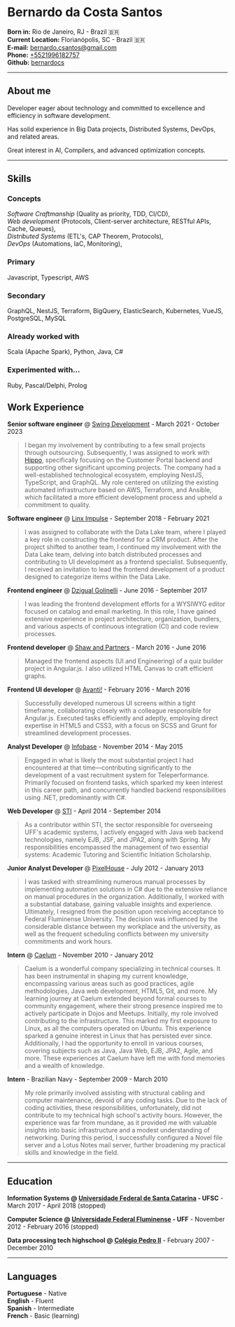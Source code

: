 # Bernardo da Costa Santos

**Born in:** Rio de Janeiro, RJ - Brazil 🇧🇷<br>
**Current Location:** Florianópolis, SC - Brazil 🇧🇷<br>
**E-mail:** [bernardo.csantos@gmail.com](mailto:bernardo.csantos@gmail.com)<br>
**Phone:** [+5521996182757](tel:+5521996182757)<br>
**Github:** [bernardocs](http://github.com/bernardocs)<br>

---
## About me
Developer eager about technology and committed to excellence and efficiency in software development.

Has solid experience in Big Data projects, Distributed Systems, DevOps, and related areas.

Great interest in AI, Compilers, and advanced optimization concepts.

---
## Skills
### Concepts
_Software Craftmanship_ (Quality as priority, TDD, CI/CD),<br>
_Web development_ (Protocols, Client-server architecture, RESTful APIs, Cache, Queues),<br>
_Distributed Systems_ (ETL's, CAP Theorem, Protocols),<br>
_DevOps_ (Automations, IaC, Monitoring),<br>

### Primary
Javascript, Typescript, AWS

### Secondary
GraphQL, NestJS, Terraform, BigQuery, ElasticSearch, Kubernetes, VueJS, PostgreSQL, MySQL

### Already worked with
Scala (Apache Spark), Python, Java, C#

### Experimented with...
Ruby, Pascal/Delphi, Prolog

## Work Experience
**Senior software engineer** @ [Swing Development](https://swing.dev/) - March 2021 - October 2023

> I began my involvement by contributing to a few small projects through outsourcing. Subsequently, I was assigned to work with [Hippo](https://www.hippo.com/), specifically focusing on the Customer Portal backend and supporting other significant upcoming projects. The company had a well-established technological ecosystem, employing NestJS, TypeScript, and GraphQL. My role centered on utilizing the existing automated infrastructure based on AWS, Terraform, and Ansible, which facilitated a more efficient development process and upheld a commitment to quality.

**Software engineer** @ [Linx Impulse](https://www.linx.com.br/transformacao-digital/linx-impulse/) - September 2018 - February 2021

> I was assigned to collaborate with the Data Lake team, where I played a key role in constructing the frontend for a CRM product. After the project shifted to another team, I continued my involvement with the Data Lake team, delving into batch distributed processes and contributing to UI development as a frontend specialist. Subsequently, I received an invitation to lead the frontend development of a product designed to categorize items within the Data Lake.

**Frontend engineer** @ [Dzigual Golinelli](http://www.dzigual.com.br/) - June 2016 - September 2017

> I was leading the frontend development efforts for a WYSIWYG editor focused on catalog and email marketing. In this role, I have gained extensive experience in project architecture, organization, bundlers, and various aspects of continuous integration (CI) and code review processes.

**Frontend developer** @ [Shaw and Partners](http://www.shawandpartners.com) - March 2016 - June 2016

> Managed the frontend aspects (UI and Engineering) of a quiz builder project in Angular.js. I also utilized HTML Canvas to craft efficient graphs.

**Frontend UI developer** @ [Avanti!](http://www.penseavanti.com.br) - February 2016 - March 2016

> Successfully developed numerous UI screens within a tight timeframe, collaborating closely with a colleague responsible for Angular.js. Executed tasks efficiently and adeptly, employing direct expertise in HTML5 and CSS3, with a focus on SCSS and Grunt for streamlined development processes.

**Analyst Developer** @ [Infobase](http://www.infobase.com.br) - November 2014 - May 2015

> Engaged in what is likely the most substantial project I had encountered at that time—contributing significantly to the development of a vast recruitment system for Teleperformance. Primarily focused on frontend tasks, which sparked my keen interest in this career path, and concurrently handled backend responsibilities using .NET, predominantly with C#.

**Web Developer** @ [STI](http://www.sti.uff.br) - April 2014 - September 2014

> As a contributor within STI, the sector responsible for overseeing UFF's academic systems, I actively engaged with Java web backend technologies, namely EJB, JSF, and JPA2, along with Spring. My responsibilities encompassed the management of two essential systems: Academic Tutoring and Scientific Initiation Scholarship.

**Junior Analyst Developer** @ [PixelHouse](http://www.pixelhouse.com.br) - July 2012 - January 2013

> I was tasked with streamlining numerous manual processes by implementing automation solutions in C# due to the extensive reliance on manual procedures in the organization. Additionally, I worked with a substantial database, gaining valuable insights and experience. Ultimately, I resigned from the position upon receiving acceptance to Federal Fluminense University. The decision was influenced by the considerable distance between my workplace and the university, as well as the frequent scheduling conflicts between my university commitments and work hours.

**Intern** @ [Caelum](http://www.caelum.com.br) - November 2010 - January 2012

> Caelum is a wonderful company specializing in technical courses. It has been instrumental in shaping my current knowledge, encompassing various areas such as good practices, agile methodologies, Java web development, HTML5, Git, and more. My learning journey at Caelum extended beyond formal courses to community engagement, where their strong presence inspired me to actively participate in Dojos and Meetups.
> Initially, my role involved contributing to the infrastructure. This marked my first exposure to Linux, as all the computers operated on Ubuntu. This experience sparked a genuine interest in Linux that has persisted ever since. Additionally, I had the opportunity to enroll in various courses, covering subjects such as Java, Java Web, EJB, JPA2, Agile, and more. These experiences at Caelum have left me with fond memories and a wealth of knowledge.

**Intern** - Brazilian Navy - September 2009 - March 2010

> My role primarily involved assisting with structural cabling and computer maintenance, devoid of any coding tasks. Due to the lack of coding activities, these responsibilities, unfortunately, did not contribute to my technical high school's activity hours. However, the experience was far from mundane, as it provided me with valuable insights into basic infrastructure and a modest understanding of networking.
> During this period, I successfully configured a Novel file server and a Lotus Notes mail server, further broadening my practical skills and knowledge in the field.

---
## Education
**Information Systems @ [Universidade Federal de Santa Catarina](http://ufsc.br/) - UFSC** - March 2017 - April 2018 (stopped)

**Computer Science @ [Universidade Federal Fluminense](http://www.uff.br) - UFF** - November 2012 - February 2016 (stopped)

**Data processing tech highschool @ [Colégio Pedro II](http://cp2.g12.br)** - February 2007 - December 2010

---
## Languages
**Portuguese** - Native<br>
**English** - Fluent<br>
**Spanish** - Intermediate<br>
**French** - Basic (learning)<br>
